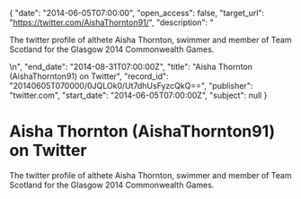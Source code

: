 {
  "date": "2014-06-05T07:00:00", 
  "open_access": false, 
  "target_url": "https://twitter.com/AishaThornton91/", 
  "description": "<p>The twitter profile of althete Aisha Thornton, swimmer and member of Team Scotland for the Glasgow 2014 Commonwealth Games.</p>\n", 
  "end_date": "2014-08-31T07:00:00Z", 
  "title": "Aisha Thornton (AishaThornton91) on Twitter", 
  "record_id": "20140605T070000/0JQLOk0/Ut7dhUsFyzcQkQ==", 
  "publisher": "twitter.com", 
  "start_date": "2014-06-05T07:00:00Z", 
  "subject": null
}

# Aisha Thornton (AishaThornton91) on Twitter

<p>The twitter profile of althete Aisha Thornton, swimmer and member of Team Scotland for the Glasgow 2014 Commonwealth Games.</p>
